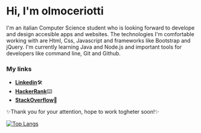 # Hi, I'm olmoceriotti
I'm an italian Computer Science student who is looking forward to develope and design accesible apps and websites.
The technologies I'm comfortable working with are Html, Css, Javascript and frameworks like Bootstrap and jQuery.
I'm currently learning Java and Node.js and important tools for developers like command line, Git and Github.

### My links

- [**Linkedin**](https://www.linkedin.com/in/olmoceriotti/)🛠
- [**HackerRank**](https://www.hackerrank.com/olmoceriotti)⌨️
- [**StackOverflow**](https://stackoverflow.com/users/17097651/olmoceriotti)💭

✨Thank you for your attention, hope to work togheter soon!✨

[![Top Langs](https://github-readme-stats.vercel.app/api/top-langs/?username=olmoceriotti&layout=compact)](https://github.com/anuraghazra/github-readme-stats)


<!---
olmoceriotti/olmoceriotti is a ✨ special ✨ repository because its `README.md` (this file) appears on your GitHub profile.
You can click the Preview link to take a look at your changes.
--->

